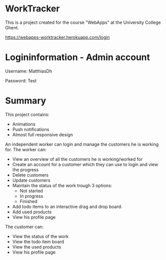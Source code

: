 WorkTracker
================
This is a project created for the course "WebApps" at the University College Ghent.

https://webapps-worktracker.herokuapp.com/login

Logininformation - Admin account
================
Username: MatthiasDh

Password: Test

Summary
================
This project contains:
  - Animations
  - Push notifications
  - Almost full responsive design
  
An independent worker can login and manage the customers he is working for.
The worker can:
  - View an overview of all the customers he is working/worked for
  - Create an account for a customer which they can use to login and view the progress
  - Delete customers
  - Update customers
  - Maintain the status of the work trough 3 options:
    - Not started
    - In progress
    - Finished
  - Add todo items to an interactive drag and drop board.
  - Add used products
  - View his profile page
  
The customer can:
  - View the status of the work
  - View the todo item board
  - View the used products
  - View his profile page
  
  
